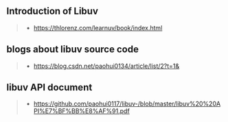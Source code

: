 

## Introduction of Libuv

> - https://thlorenz.com/learnuv/book/index.html

## blogs about libuv source code

> - https://blog.csdn.net/paohui0134/article/list/2?t=1&

## libuv API document

> - https://github.com/paohui0117/libuv-/blob/master/libuv%20%20API%E7%BF%BB%E8%AF%91.pdf



